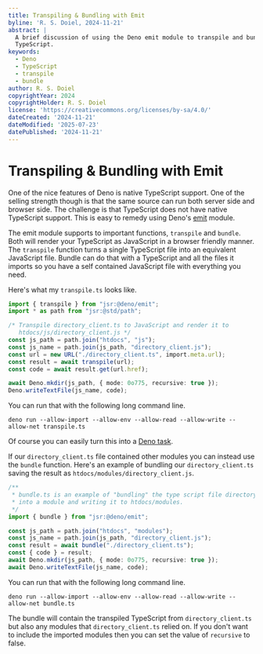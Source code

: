 ```yaml
---
title: Transpiling & Bundling with Emit
byline: 'R. S. Doiel, 2024-11-21'
abstract: |
  A brief discussion of using the Deno emit module to transpile and bundle
  TypeScript.
keywords:
  - Deno
  - TypeScript
  - transpile
  - bundle
author: R. S. Doiel
copyrightYear: 2024
copyrightHolder: R. S. Doiel
license: 'https://creativecommons.org/licenses/by-sa/4.0/'
dateCreated: '2024-11-21'
dateModified: '2025-07-23'
datePublished: '2024-11-21'
---
```


# Transpiling & Bundling with Emit

One of the nice features of Deno is native TypeScript support.  One of the selling strength though is that the same source can run both server side and browser side.  The challenge is that TypeScript does not have native TypeScript support. This is easy to remedy using Deno's [emit](https://jsr.io/@deno/emit) module.

The emit module supports to important functions, `transpile` and `bundle`. Both will render your TypeScript as JavaScript in a browser friendly manner. The `transpile` function turns a single TypeScript file into an equivalent JavaScript file. Bundle can do that with a TypeScript and all the files it imports so you have a self contained JavaScript file with everything you need.

<!-- The emit module website shows how to write a short TypeScript program to transpile and bundle.  When you combine that with a Deno task it is trivial to automatically make that happen. -->


Here's what my `transpile.ts` looks like.

~~~typescript
import { transpile } from "jsr:@deno/emit";
import * as path from "jsr:@std/path";

/* Transpile directory_client.ts to JavaScript and render it to 
   htdocs/js/directory_client.js */
const js_path = path.join("htdocs", "js");
const js_name = path.join(js_path, "directory_client.js");
const url = new URL("./directory_client.ts", import.meta.url);
const result = await transpile(url);
const code = await result.get(url.href);

await Deno.mkdir(js_path, { mode: 0o775, recursive: true });
Deno.writeTextFile(js_name, code);
~~~

You can run that with the following long command line.

~~~shell
deno run --allow-import --allow-env --allow-read --allow-write --allow-net transpile.ts
~~~

Of course you can easily turn this into a [Deno task](https://docs.deno.com/runtime/reference/cli/task_runner/).

If our `directory_client.ts` file contained other modules you can instead use the `bundle` function.  Here's an example of bundling our `directory_client.ts` saving the result as `htdocs/modules/directory_client.js`.

~~~typescript
/**
 * bundle.ts is an example of "bundling" the type script file directory_client.ts
 * into a module and writing it to htdocs/modules.
 */
import { bundle } from "jsr:@deno/emit";

const js_path = path.join("htdocs", "modules");
const js_name = path.join(js_path, "directory_client.js");
const result = await bundle("./directory_client.ts");
const { code } = result;
await Deno.mkdir(js_path, { mode: 0o775, recursive: true });
await Deno.writeTextFile(js_name, code);
~~~

You can run that with the following long command line.

~~~shell
deno run --allow-import --allow-env --allow-read --allow-write --allow-net bundle.ts
~~~

The bundle will contain the transpiled TypeScript from `directory_client.ts` but also any modules that `directory_client.ts` relied on. If you don't want to include the imported modules then you can set the value of `recursive` to false.